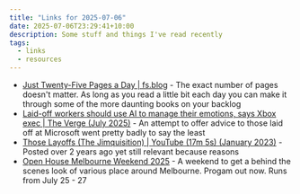 ```yaml
---
title: "Links for 2025-07-06"
date: 2025-07-06T23:29:41+10:00
description: Some stuff and things I've read recently
tags:
  - links
  - resources
---
```


- [Just Twenty-Five Pages a Day | fs.blog](https://fs.blog/twenty-five-pages-a-day/) - The exact number of pages doesn't matter. As long as you read a little bit each day you can make it through some of the more daunting books on your backlog
- [Laid-off workers should use AI to manage their emotions, says Xbox exec | The Verge (July 2025)](https://www.theverge.com/news/698468/xbox-exec-reccommends-ai-to-laid-off-staff) - An attempt to offer advice to those laid off at Microsoft went pretty badly to say the least
- [Those Layoffs (The Jimquisition) | YouTube (17m 5s) (January 2023)](https://www.youtube.com/watch?v=u1QnjNNR2H0) - Posted over 2 years ago yet still relevant because reasons
- [Open House Melbourne Weekend 2025](https://openhousemelbourne.org/open-house-melbourne-weekend-2025/) - A weekend to get a behind the scenes look of various place around Melbourne. Progam out now. Runs from July 25 - 27
